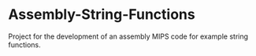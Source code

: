 # Assembly-String-Functions
Project for the development of an assembly MIPS code for example string functions.
